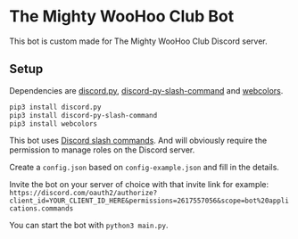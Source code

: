 # The Mighty WooHoo Club Bot

This bot is custom made for The Mighty WooHoo Club Discord server.

## Setup

Dependencies are [discord.py](https://pypi.org/project/discord.py/), [discord-py-slash-command](https://pypi.org/project/discord-py-slash-command/) and [webcolors](https://pypi.org/project/webcolors/).

```sh
pip3 install discord.py
pip3 install discord-py-slash-command
pip3 install webcolors
```

This bot uses [Discord slash commands](https://discord.com/developers/docs/interactions/slash-commands).
And will obviously require the permission to manage roles on the Discord server.

Create a `config.json` based on `config-example.json` and fill in the details.

Invite the bot on your server of choice with that invite link for example:
`https://discord.com/oauth2/authorize?client_id=YOUR_CLIENT_ID_HERE&permissions=2617557056&scope=bot%20applications.commands`

You can start the bot with `python3 main.py`.
